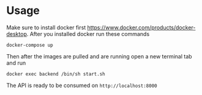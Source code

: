 # Usage

Make sure to install docker first https://www.docker.com/products/docker-desktop. After you installed docker run these commands

```
docker-compose up
```
Then after the images are pulled and are running open a new terminal tab and run
```
docker exec backend /bin/sh start.sh
```
The API is ready to be consumed on `http://localhost:8000`

